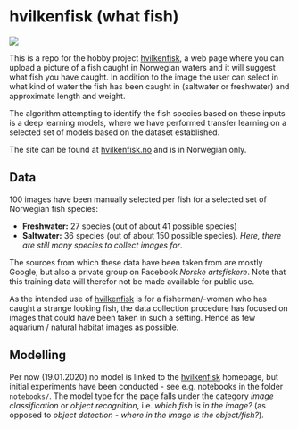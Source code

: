 # hvilkenfisk (what fish)
![](https://i.imgur.com/EfSGk8c.jpg)

This is a repo for the hobby project [hvilkenfisk](https://hvilkenfisk.no/),
a web page where you can upload a picture of a fish caught in Norwegian waters
and it will suggest what fish you have caught. 
In addition to the image the user can select in what kind of water the fish has been caught in
(saltwater or freshwater) and approximate length and weight.

The algorithm attempting to identify the fish species based on these inputs 
is a deep learning models, where we have performed transfer learning on 
a selected set of models based on the dataset established.

The site can be found at [hvilkenfisk.no](https://hvilkenfisk.no/) and is in Norwegian only.


## Data
100 images have been manually selected per fish for a selected set of Norwegian fish species:
- **Freshwater:** 27 species (out of about 41 possible species)
- **Saltwater:** 36 species (out of about 150 possible species). *Here, there are still many species to collect images for*.

The sources from which these data have been taken from are mostly Google, but also a
private group on Facebook *Norske artsfiskere*. 
Note that this training data will therefor not be made available for public use.

As the intended use of [hvilkenfisk](https://hvilkenfisk.no/) is for a fisherman/-woman who has caught
a strange looking fish, the data collection procedure has focused on images that could have been 
taken in such a setting. Hence as few aquarium / natural habitat images as possible.


## Modelling
Per now (19.01.2020) no model is linked to the [hvilkenfisk](https://hvilkenfisk.no/) homepage, but
initial experiments have been conducted - see e.g. notebooks in the folder `notebooks/`. 
The model type for the page falls under the category *image classification* or *object recognition*, 
i.e. *which fish is in the image?* (as opposed to *object detection - where in the image is the object/fish?*).
